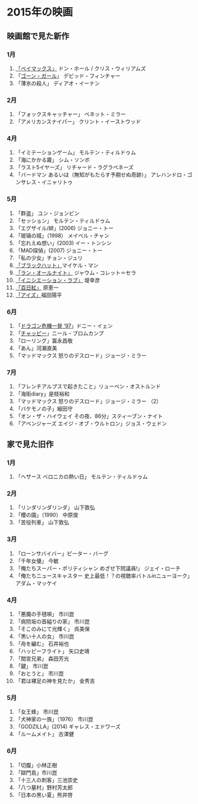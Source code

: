 # 2015年の映画

## 映画館で見た新作

### 1月

1. [「ベイマックス」](http://dump.isbsh.asia/post/107705563243) ドン・ホール / クリス・ウィリアムズ
2. 「[ゴーン・ガール](http://dump.isbsh.asia/post/108650563263)」 デビッド・フィンチャー
3. 「薄氷の殺人」 ディアオ・イーナン

### 2月

1. 「フォックスキャッチャー」 ベネット・ミラー
2. 「アメリカンスナイパー」 クリント・イーストウッド

### 4月

1. 「イミテーションゲーム」 モルテン・ティルドゥム
2. 「海にかかる霧」 シム・ソンボ
3. 「ラスト5イヤーズ」 リチャード・ラグラベネーズ
4. 「バードマン あるいは（無知がもたらす予期せぬ奇跡）」 アレハンドロ・ゴンサレス・イニャリトゥ

### 5月

1. 「群盗」 ユン・ジョンビン
2. 「セッション」 モルテン・ティルドゥム
3. 「エグザイル/絆」(2006) ジョニー・トー
4. 「玻璃の城」（1998） メイベル・チャン
5. 「忘れえぬ想い」(2003) イー・トンシン
6. 「MAD探偵」(2007) ジョニー・トー
7. 「私の少女」チョン・ジュリ
8. [「ブラックハット」](http://dump.isbsh.asia/post/119612265728)マイケル・マン
9. [「ラン・オールナイト」](http://dump.isbsh.asia/post/119612265728) ジャウム・コレット＝セラ
10. [「イニシエーション・ラブ」](http://dump.isbsh.asia/post/119950187128) 堤幸彦
11. [「百日紅」](http://dump.isbsh.asia/post/119950187128) 原恵一
12. [「アイズ」](http://dump.isbsh.asia/post/120115841743)福田陽平

### 6月

1. 「[ドラゴン危機一発 ’97](http://dump.isbsh.asia/post/120454604158)」ドニー・イェン
2. 「[チャッピー](http://dump.isbsh.asia/post/120539969593)」ニール・ブロムカンプ
3. 「ローリング」冨永昌敬
4. 「あん」河瀨直美
5. 「マッドマックス 怒りのデスロード」ジョージ・ミラー

### 7月

1. 「フレンチアルプスで起きたこと」リューベン・オストルンド
2. 「海街diary」是枝裕和
3. 「マッドマックス 怒りのデスロード」ジョージ・ミラー （2）
4. 「バケモノの子」細田守
5. 「オン・ザ・ハイウェイ その夜、86分」スティーブン・ナイト
6. 「アベンジャーズ エイジ・オブ・ウルトロン」ジョス・ウェドン





## 家で見た旧作

### 1月

1. 「ヘザース ベロニカの熱い日」 モルテン・ティルドゥム

### 2月

1. 「リンダリンダリンダ」 山下敦弘
2. 「櫻の園」（1990） 中原俊 
3. 「苦役列車」 山下敦弘

### 3月

1. 「ローンサバイバー」ピーター・バーグ
2. 「千年女優」 今敏
3. 「俺たちスーパー・ポリティシャン めざせ下院議員!」 ジェイ・ローチ
4. 「俺たちニュースキャスター 史上最低！？の視聴率バトルinニューヨーク」 アダム・マッケイ

### 4月

1. 「悪魔の手毬唄」 市川崑
2. 「病院坂の首縊りの家」 市川崑
3. 「そこのみにて光輝く」 呉美保
4. 「黒い十人の女」 市川崑
5. 「舟を編む」 石井裕也
6. 「ハッピーフライト」 矢口史靖
7. 「間宮兄弟」 森田芳光
8. 「鍵」 市川崑
9. 「おとうと」 市川崑
10. 「君は裸足の神を見たか」 金秀吉

### 5月

1. 「女王蜂」 市川崑
2. 「犬神家の一族」（1976） 市川崑
3. 「GODZILLA」(2014) ギャレス・エドワーズ
4. 「ルームメイト」 古澤健

### 6月

1. 「切腹」小林正樹
2. 「獄門島」市川崑
3. 「十三人の刺客」三池崇史
4. 「八つ墓村」野村芳太郎
5. 「日本の黒い夏」熊井啓

